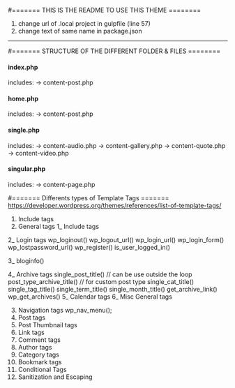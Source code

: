 #======= THIS IS THE README TO USE THIS THEME ========

1. change url of .local project in gulpfile (line 57)
2. change text of same name in package.json

_____

#======= STRUCTURE OF THE DIFFERENT FOLDER & FILES  ========

#### index.php
includes:
-> content-post.php

#### home.php

includes:
-> content-post.php

#### single.php

includes:
-> content-audio.php
-> content-gallery.php
-> content-quote.php
-> content-video.php

#### singular.php

includes:
-> content-page.php


#======= Differents types of Template Tags =======
https://developer.wordpress.org/themes/references/list-of-template-tags/


1. Include tags
2. General tags
 1_ Include tags

 2_ Login tags
    wp_loginout()
    wp_logout_url()
    wp_login_url()
    wp_login_form()
    wp_lostpassword_url()
    wp_register()
    is_user_logged_in()

 3_ bloginfo()

 4_ Archive tags
    single_post_title() // can be use outside the loop
    post_type_archive_title() // for custom post type
    single_cat_title()
    single_tag_title()
    single_term_title()
    single_month_title()
    get_archive_link()
    wp_get_archives()
 5_ Calendar tags
 6_ Misc General tags

3. Navigation tags
    wp_nav_menu();
4. Post tags
5. Post Thumbnail tags
6. Link tags
7. Comment tags
8. Author tags
9. Category tags
10. Bookmark tags
11. Conditional Tags
12. Sanitization and Escaping



